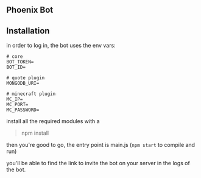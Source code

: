 Phoenix Bot
-------------

## Installation

in order to log in, the bot uses the env vars:

```
# core
BOT_TOKEN=
BOT_ID=

# quote plugin
MONGODB_URI=

# minecraft plugin
MC_IP=
MC_PORT=
MC_PASSWORD=
```

install all the required modules with a

>npm install

then you're good to go, the entry point is main.js (`npm start` to compile and run)

you'll be able to find the link to invite the bot on your server in the logs of the bot.

